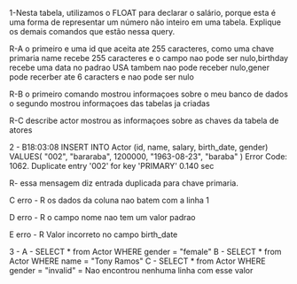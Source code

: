 1-Nesta tabela, utilizamos o FLOAT para declarar o salário, 
porque esta é uma forma de representar um número não inteiro 
em uma tabela. Explique os demais comandos que estão nessa query.

R-A o primeiro e uma id que aceita ate 255 caracteres, como uma chave primaria name recebe 255 caracteres e o campo nao pode ser nulo,birthday recebe uma data no padrao USA tambem nao pode receber nulo,gener pode recerber ate 6 caracters e nao pode ser nulo 

R-B o primeiro comando mostrou informaçoes sobre o meu banco de dados o segundo mostrou informaçoes 
das tabelas ja criadas 

R-C describe actor mostrou as informaçoes sobre as chaves da tabela de atores 


2 - B18:03:08	INSERT INTO Actor (id, name, salary, birth_date, gender) VALUES(   "002",    "bararaba",   1200000,   "1963-08-23",    "baraba" )	Error Code: 1062. Duplicate entry '002' for key 'PRIMARY'	0.140 sec

   R- essa mensagem diz entrada duplicada para chave primaria. 


   C erro - R os dados da coluna nao batem com a linha 1

   D erro - R o campo nome nao tem um valor padrao 

   E erro - R Valor incorreto no campo birth_date

3 - A - SELECT * from Actor WHERE gender = "female"
   B - SELECT * from Actor WHERE name = "Tony Ramos"
   C - SELECT * from Actor WHERE gender = "invalid" = Nao encontrou nenhuma linha com esse valor

   


   

